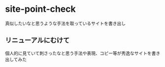 # site-point-check
真似したいなと思うような手法を取っているサイトを書き出し

## リニューアルにむけて
個人的に見ていて刺さったなと思う手法や表現、コピー等が秀逸なサイトを書き出してみた
